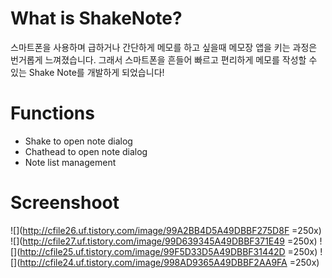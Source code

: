 # What is ShakeNote?
스마트폰을 사용하며 급하거나 간단하게 메모를 하고 싶을때 메모장 앱을 키는 과정은 번거롭게 느껴졌습니다. 그래서 스마트폰을 흔들어 빠르고 편리하게 메모를 작성할 수 있는 Shake Note를 개발하게 되었습니다!

# Functions
- Shake to open note dialog
- Chathead to open note dialog
- Note list management

# Screenshoot
![](http://cfile26.uf.tistory.com/image/99A2BB4D5A49DBBF275D8F =250x)
![](http://cfile27.uf.tistory.com/image/99D639345A49DBBF371E49 =250x)
![](http://cfile25.uf.tistory.com/image/99F5D33D5A49DBBF31442D =250x)
![](http://cfile24.uf.tistory.com/image/998AD9365A49DBBF2AA9FA =250x)

